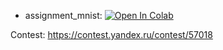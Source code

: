 * assignment_mnist: [![Open In Colab](https://colab.research.google.com/assets/colab-badge.svg)](https://colab.research.google.com/github/girafe-ai/ml-course/blob/23f_basic/homeworks/hw07_mnist_classification/assignment_mnist.ipynb)

Contest: https://contest.yandex.ru/contest/57018